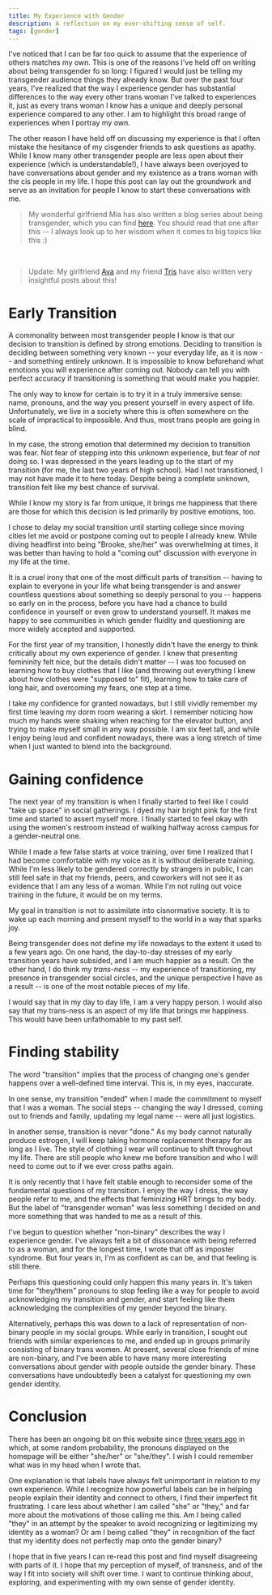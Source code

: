 ```yaml
---
title: My Experience with Gender
description: A reflection on my ever-shifting sense of self.
tags: [gender]
---
```


I've noticed that I can be far too quick to assume that the experience of others matches my own. This is one of the reasons I've held off on writing about being transgender fo so long: I figured I would just be telling my transgender audience things they already know. But over the past four years, I've realized that the way I experience gender has substantial differences to the way every other trans woman I've talked to experiences it, just as every trans woman I know has a unique and deeply personal experience compared to any other. I am to highlight this broad range of experiences when I portray my own.

The other reason I have held off on discussing my experience is that I often mistake the hesitance of my cisgender friends to ask questions as apathy. While I know many other transgender people are less open about their experience (which is understandable!), I have always been overjoyed to have conversations about gender and my existence as a trans woman with the cis people in my life. I hope this post can lay out the groundwork and serve as an invitation for people I know to start these conversations with me.

> My wonderful girlfriend Mia has also written a blog series about being transgender, which you can find [here](https://miakizz.quest/posts/trans1). You should read that one after this -- I always look up to her wisdom when it comes to big topics like this :)

<br />

> Update: My girlfriend [Ava](https://avasilver.dev/blog/transition) and my friend [Tris](https://tris.fyi/blog/thoughts-about-gender.html) have also written very insightful posts about this!

# Early Transition

A commonality between most transgender people I know is that our decision to transition is defined by strong emotions. Deciding to transition is deciding between something very known -- your everyday life, as it is now -- and something entirely unknown. It is impossible to know beforehand what emotions you will experience after coming out. Nobody can tell you with perfect accuracy if transitioning is something that would make you happier.

The only way to know for certain is to try it in a truly immersive sense: name, pronouns, and the way you present yourself in every aspect of life. Unfortunately, we live in a society where this is often somewhere on the scale of impractical to impossible. And thus, most trans people are going in blind.

In my case, the strong emotion that determined my decision to transition was fear. Not fear of stepping into this unknown experience, but fear of _not_ doing so. I was depressed in the years leading up to the start of my transition (for me, the last two years of high school). Had I not transitioned, I may not have made it to here today. Despite being a complete unknown, transition felt like my best chance of survival.

While I know my story is far from unique, it brings me happiness that there are those for which this decision is led primarily by positive emotions, too.

I chose to delay my social transition until starting college since moving cities let me avoid or postpone coming out to people I already knew. While diving headfirst into being "Brooke, she/her" was overwhelming at times, it was better than having to hold a "coming out" discussion with everyone in my life at the time.

It is a cruel irony that one of the most difficult parts of transition -- having to explain to everyone in your life what being transgender is and answer countless questions about something so deeply personal to you -- happens so early on in the process, before you have had a chance to build confidence in yourself or even grow to understand yourself. It makes me happy to see communities in which gender fluidity and questioning are more widely accepted and supported.

For the first year of my transition, I honestly didn't have the energy to think critically about my own experience of gender. I knew that presenting femininity felt nice, but the details didn't matter -- I was too focused on learning how to buy clothes that I like (and throwing out everything I knew about how clothes were "supposed to" fit), learning how to take care of long hair, and overcoming my fears, one step at a time.

I take my confidence for granted nowadays, but I still vividly remember my first time leaving my dorm room wearing a skirt. I remember noticing how much my hands were shaking when reaching for the elevator button, and trying to make myself small in any way possible. I am six feet tall, and while I enjoy being loud and confident nowadays, there was a long stretch of time when I just wanted to blend into the background.

# Gaining confidence

The next year of my transition is when I finally started to feel like I could "take up space" in social gatherings. I dyed my hair bright pink for the first time and started to assert myself more. I finally started to feel okay with using the women's restroom instead of walking halfway across campus for a gender-neutral one.

While I made a few false starts at voice training, over time I realized that I had become comfortable with my voice as it is without deliberate training. While I'm less likely to be gendered correctly by strangers in public, I can still feel safe in that my friends, peers, and coworkers will not see it as evidence that I am any less of a woman. While I'm not ruling out voice training in the future, it would be on my terms.

My goal in transition is not to assimilate into cisnormative society. It is to wake up each morning and present myself to the world in a way that sparks joy.

Being transgender does not define my life nowadays to the extent it used to a few years ago. On one hand, the day-to-day stresses of my early transition years have subsided, and I am much happier as a result. On the other hand, I do think my _trans-ness_ -- my experience of transitioning, my presence in transgender social circles, and the unique perspective I have as a result -- is one of the most notable pieces of my life.

I would say that in my day to day life, I am a very happy person. I would also say that my trans-ness is an aspect of my life that brings me happiness. This would have been unfathomable to my past self.

# Finding stability

The word "transition" implies that the process of changing one's gender happens over a well-defined time interval. This is, in my eyes, inaccurate.

In one sense, my transition "ended" when I made the commitment to myself that I was a woman. The social steps -- changing the way I dressed, coming out to friends and family, updating my legal name -- were all just logistics.

In another sense, transition is never "done." As my body cannot naturally produce estrogen, I will keep taking hormone replacement therapy for as long as I live. The style of clothing I wear will continue to shift throughout my life. There are still people who knew me before transition and who I will need to come out to if we ever cross paths again.

It is only recently that I have felt stable enough to reconsider some of the fundamental questions of my transition. I enjoy the way I dress, the way people refer to me, and the effects that feminizing HRT brings to my body. But the label of "transgender woman" was less something I decided on and more something that was handed to me as a result of this.

I've begun to question whether "non-binary" describes the way I experience gender. I've always felt a bit of dissonance with being referred to as a woman, and for the longest time, I wrote that off as imposter syndrome. But four years in, I'm as confident as can be, and that feeling is still there.

Perhaps this questioning could only happen this many years in. It's taken time for "they/them" pronouns to stop feeling like a way for people to avoid acknowledging my transition and gender, and start feeling like them acknowledging the complexities of my gender beyond the binary.

Alternatively, perhaps this was down to a lack of representation of non-binary people in my social groups. While early in transition, I sought out friends with similar experiences to me, and ended up in groups primarily consisting of binary trans women. At present, several close friends of mine are non-binary, and I've been able to have many more interesting conversations about gender with people outside the gender binary. These conversations have undoubtedly been a catalyst for questioning my own gender identity.

# Conclusion

There has been an ongoing bit on this website since [three years ago](https://github.com/breqdev/breq.dev/commit/d054f38bb5fc75b07d22fcc479dee654eb7de815) in which, at some random probability, the pronouns displayed on the homepage will be either "she/her" or "she/they". I wish I could remember what was in my head when I wrote that.

One explanation is that labels have always felt unimportant in relation to my own experience. While I recognize how powerful labels can be in helping people explain their identity and connect to others, I find their imperfect fit frustrating. I care less about whether I am called "she" or "they," and far more about the motivations of those calling me this. Am I being called "they" in an attempt by the speaker to avoid recognizing or legitimizing my identity as a woman? Or am I being called "they" in recognition of the fact that my identity does not perfectly map onto the gender binary?

I hope that in five years I can re-read this post and find myself disagreeing with parts of it. I hope that my perception of myself, of transness, and of the way I fit into society will shift over time. I want to continue thinking about, exploring, and experimenting with my own sense of gender identity.
